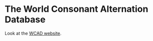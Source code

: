 # The World Consonant Alternation Database

Look at the [WCAD website](https://agricolamz.github.io/wcad/).

